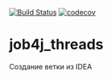 [![Build Status](https://travis-ci.com/ainz713/job4j_threads.svg?branch=master)](https://travis-ci.com/ainz713/job4j_threads)
[![codecov](https://codecov.io/gh/ainz713/job4j_threads/branch/master/graph/badge.svg?token=WETV0NMN9X)](https://codecov.io/gh/ainz713/job4j_threads)
# job4j_threads
Создание ветки из IDEA